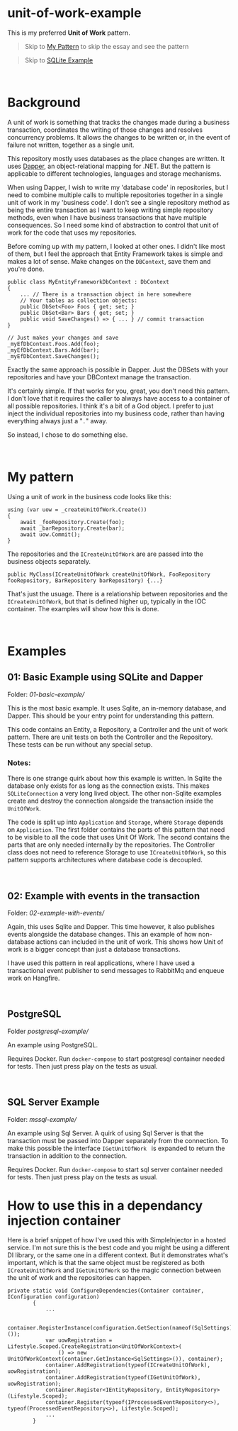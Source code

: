 # unit-of-work-example

This is my preferred **Unit of Work** pattern.

> Skip to [My Pattern](#my-pattern) to skip the essay and see the pattern

> Skip to [SQLite Example](#sqlite-example)

<br/>

# Background

A unit of work is something that tracks the changes made during a business transaction, coordinates the writing of those changes and resolves concurrency problems. It allows the changes to be written or, in the event of failure not written, together as a single unit.

This repository mostly uses databases as the place changes are written. It uses [Dapper](https://github.com/DapperLib/Dapper), an object-relational mapping for .NET. But the pattern is applicable to different technologies, languages and storage mechanisms.

When using Dapper, I wish to write my 'database code' in repositories, but I need to combine multiple calls to multiple repositories together in a single unit of work in my 'business code'. I don't see a single repository method as being the entire transaction as I want to keep writing simple repository methods, even when I have business transactions that have multiple consequences. So I need some kind of abstraction to control that unit of work for the code that uses my repositories.

Before coming up with my pattern, I looked at other ones. I didn't like most of  them, but I feel the approach that Entity Framework takes is simple and makes a lot of sense. Make changes on the `DBContext`, save them and you're done.

    public class MyEntityFrameworkDbContext : DbContext
    {
        ... // There is a transaction object in here somewhere
        // Your tables as collection objects:
        public DbSet<Foo> Foos { get; set; }
        public DbSet<Bar> Bars { get; set; }
        public void SaveChanges() => { ... } // commit transaction
    }

    // Just makes your changes and save
    _myEfDbContext.Foos.Add(foo);
    _myEfDbContext.Bars.Add(bar);
    _myEfDbContext.SaveChanges();

Exactly the same approach is possible in Dapper. Just the DBSets with your repositories and have your DBContext manage the transaction.

It's certainly simple. If that works for you, great, you don't need this pattern. I don't love that it requires the caller to always have access to a container of all possible repositories. I think it's a bit of a God object. I prefer to just inject the individual repositories into my business code, rather than having everything always just a "`.`"  away.

So instead, I chose to do something else.

<br/>

# My pattern

Using a unit of work in the business code looks like this:

    using (var uow = _createUnitOfWork.Create())
    {
        await _fooRepository.Create(foo);
        await _barRepository.Create(bar);
        await uow.Commit();
    }

The repositories and the `ICreateUnitOfWork` are are passed into the business objects separately.

    public MyClass(ICreateUnitOfWork createUnitOfWork, FooRepository fooRepository, BarRepository barRepository) {...}

That's just the usuage. There is a relationship between repositories and the `ICreateUnitOfWork`, but that is defined higher up, typically in the IOC container. The examples will show how this is done.

<br/>

# Examples

## 01: Basic Example using SQLite and Dapper

Folder: *01-basic-example/*

This is the most basic example. It uses Sqlite, an in-memory database, and Dapper. This should be your entry point for understanding this pattern.

This code contains an Entity, a Repository, a Controller and the unit of work pattern. There are unit tests on both the Controller and the Repository. These tests can be run without any special setup.

### Notes:

There is one strange quirk about how this example is written. In Sqlite the database only exists for as long as the connection exists. This makes `SQLiteConnection` a very long lived object. The other non-Sqlite examples create and destroy the connection alongside the transaction inside the `UnitOfWork`.

The code is split up into `Application` and `Storage`, where `Storage` depends on `Application`. The first folder contains the parts of this pattern that need to be visible to all the code that uses Unit Of Work. The second contains the parts that are only needed internally by the repositories. The Controller class does not need to reference Storage to use `ICreateUnitOfWork`, so this pattern supports architectures where database code is decoupled.

<br/>

## 02: Example with events in the transaction

Folder: *02-example-with-events/*

Again, this uses Sqlite and Dapper. This time however, it also publishes events alongside the database changes. This an example of how non-database actions can included in the unit of work. This shows how Unit of work is a bigger concept than just a database transactions.

I have used this pattern in real applications, where I have used a transactional event publisher to send messages to RabbitMq and enqueue work on Hangfire.

<br/>

## PostgreSQL

Folder *postgresql-example/*

An example using PostgreSQL.

Requires Docker. Run `docker-compose` to start postgresql container needed for tests. Then just press play on the tests as usual.

<br/>

## SQL Server Example

Folder: *mssql-example/*

An example using Sql Server. A quirk of using Sql Server is that the transaction must be passed into Dapper separately from the connection. To make this possible the interface `IGetUnitOfWork ` is expanded to return the transaction in addition to the connection.

Requires Docker. Run `docker-compose` to start sql server container needed for tests. Then just press play on the tests as usual.


# How to use this in a dependancy injection container

Here is a brief snippet of how I've used this with SimpleInjector in a hosted service. I'm not sure this is the best code and you might be using a different DI library, or the same one in a different context. But it demonstrates what's important, which is that the same object must be registered as both `ICreateUnitOfWork` and `IGetUnitOfWork` so the magic connection between the unit of work and the repositories can happen.

```
private static void ConfigureDependencies(Container container, IConfiguration configuration)
        {
            ...

            container.RegisterInstance(configuration.GetSection(nameof(SqlSettings)).Get<SqlSettings>());
            var uowRegistration = Lifestyle.Scoped.CreateRegistration<UnitOfWorkContext>(
                () => new UnitOfWorkContext(container.GetInstance<SqlSettings>()), container);
            container.AddRegistration(typeof(ICreateUnitOfWork), uowRegistration);
            container.AddRegistration(typeof(IGetUnitOfWork), uowRegistration);
            container.Register<IEntityRepository, EntityRepository>(Lifestyle.Scoped);
            container.Register(typeof(IProcessedEventRepository<>), typeof(ProcessedEventRepository<>), Lifestyle.Scoped);
			...
        }
```

